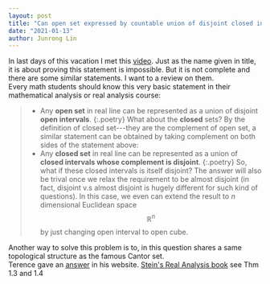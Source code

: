 ```yaml
---
layout: post
title: "Can open set expressed by countable union of disjoint closed intervals?"
date: "2021-01-13"
author: Junrong Lin
---
```


In last days of this vacation I met this [video](https://www.bilibili.com/video/BV1FK4y1W7ta). Just as the name given in title, it is about proving this statement is impossible. But it is not complete and there are some similar statements. I want to a review on them.  
Every math students should know this very basic statement in their mathematical analysis or real analysis course:  
> - Any **open set** in  real line can be represented as a union of disjoint **open intervals**.
{:.poetry}
What about the **closed** sets? By the definition of closed set---they are the complement of open set, a similar statement can be obtained by taking complement on both sides of the statement above:
> - Any **closed set** in  real line can be represented as a union of **closed intervals whose complement is disjoint**.
{:.poetry}
So, what if these closed intervals is itself disjoint?
The answer will also be trival once we relax the requirement to be almost disjoint (in fact, disjoint v.s almost disjoint is hugely different for such kind of questions). In this case, we even can extend the result to *n* dimensional Euclidean space $$ \mathbb{R}^n $$ by just changing open interval to open cube. 

Another way to solve this problem is to, in this question shares a same topological structure as the famous Cantor set.  
Terence gave an [answer](https://terrytao.wordpress.com/2010/10/04/covering-a-non-closed-interval-by-disjoint-closed-intervals/) in his website.
[Stein's Real Analysis book](https://assets.press.princeton.edu/chapters/s8008.pdf) see Thm 1.3 and 1.4